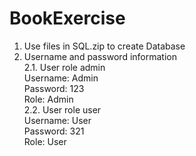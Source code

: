 # BookExercise
1. Use files in SQL.zip to create Database
2. Username and password information
</br>2.1. User role admin
<br/>		Username: Admin
<br/>		Password: 123
<br/>		Role: Admin
<br/>2.2. User role user
<br/>		Username: User
<br/>		Password: 321
<br/>		Role: User
